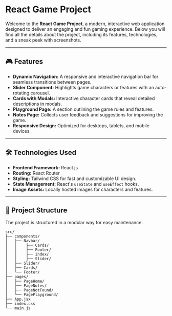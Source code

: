 # React Game Project

Welcome to the **React Game Project**, a modern, interactive web application designed to deliver an engaging and fun gaming experience. Below you will find all the details about the project, including its features, technologies, and a sneak peek with screenshots.

---

## 🎮 Features

- **Dynamic Navigation:** A responsive and interactive navigation bar for seamless transitions between pages.
- **Slider Component:** Highlights game characters or features with an auto-rotating carousel.
- **Cards with Modals:** Interactive character cards that reveal detailed descriptions in modals.
- **Playground Page:** A section outlining the game rules and features.
- **Notes Page:** Collects user feedback and suggestions for improving the game.
- **Responsive Design:** Optimized for desktops, tablets, and mobile devices.

---

## 🛠️ Technologies Used

- **Frontend Framework:** React.js
- **Routing:** React Router
- **Styling:** Tailwind CSS for fast and customizable UI design.
- **State Management:** React's `useState` and `useEffect` hooks.
- **Image Assets:** Locally hosted images for characters and features.

---

## 📂 Project Structure

The project is structured in a modular way for easy maintenance:

```plaintext
src/
├── components/
│   ├── Navbar/
│   │    ├── Cards/
│   │    ├── Footer/
│   │    ├── index/
│   │    ├── Slider/
│   ├── Slider/
│   ├── Cards/
│   └── Footer/
├── pages/
│   ├── PageHome/
│   ├── PageNotes/
│   ├── PageNotFound/
│   └── PagePlayground/
├── App.jsx
├── index.css
└── main.js
```
